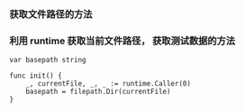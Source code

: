 ### 获取文件路径的方法

### 利用 runtime 获取当前文件路径， 获取测试数据的方法

```
var basepath string

func init() {
	_, currentFile, _, _ := runtime.Caller(0)
	basepath = filepath.Dir(currentFile)
}

```